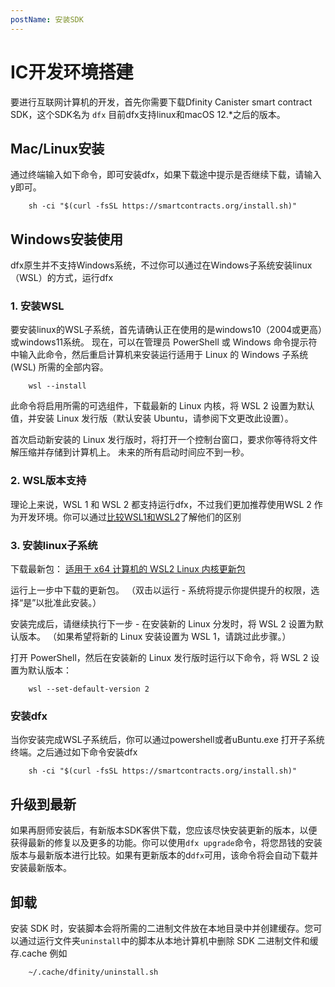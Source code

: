 ```yaml
---
postName: 安装SDK
---
```


# IC开发环境搭建
要进行互联网计算机的开发，首先你需要下载Dfinity Canister smart contract SDK，这个SDK名为 `dfx`
目前dfx支持linux和macOS 12.*之后的版本。

## Mac/Linux安装
通过终端输入如下命令，即可安装dfx，如果下载途中提示是否继续下载，请输入y即可。
```
    sh -ci "$(curl -fsSL https://smartcontracts.org/install.sh)"
```
## Windows安装使用
dfx原生并不支持Windows系统，不过你可以通过在Windows子系统安装linux（WSL）的方式，运行dfx

### 1. 安装WSL
要安装linux的WSL子系统，首先请确认正在使用的是windows10（2004或更高）或windows11系统。
现在，可以在管理员 PowerShell 或 Windows 命令提示符中输入此命令，然后重启计算机来安装运行适用于 Linux 的 Windows 子系统 (WSL) 所需的全部内容。
```
    wsl --install
```
此命令将启用所需的可选组件，下载最新的 Linux 内核，将 WSL 2 设置为默认值，并安装 Linux 发行版（默认安装 Ubuntu，请参阅下文更改此设置）。

首次启动新安装的 Linux 发行版时，将打开一个控制台窗口，要求你等待将文件解压缩并存储到计算机上。 未来的所有启动时间应不到一秒。

### 2. WSL版本支持
理论上来说，WSL 1 和 WSL 2 都支持运行dfx，不过我们更加推荐使用WSL 2 作为开发环境。你可以通过[比较WSL1和WSL2](https://docs.microsoft.com/zh-cn/windows/wsl/compare-versions)了解他们的区别

### 3. 安装linux子系统
下载最新包：
[适用于 x64 计算机的 WSL2 Linux 内核更新包](https://wslstorestorage.blob.core.windows.net/wslblob/wsl_update_x64.msi)

运行上一步中下载的更新包。 （双击以运行 - 系统将提示你提供提升的权限，选择“是”以批准此安装。）

安装完成后，请继续执行下一步 - 在安装新的 Linux 分发时，将 WSL 2 设置为默认版本。 （如果希望将新的 Linux 安装设置为 WSL 1，请跳过此步骤。）

打开 PowerShell，然后在安装新的 Linux 发行版时运行以下命令，将 WSL 2 设置为默认版本：
```
    wsl --set-default-version 2
```
### 安装dfx
当你安装完成WSL子系统后，你可以通过powershell或者uBuntu.exe 打开子系统终端。之后通过如下命令安装dfx
```
    sh -ci "$(curl -fsSL https://smartcontracts.org/install.sh)"
```
## 升级到最新
如果再厨师安装后，有新版本SDK客供下载，您应该尽快安装更新的版本，以便获得最新的修复以及更多的功能。你可以使用`dfx upgrade`命令，将您昂钱的安装版本与最新版本进行比较。如果有更新版本的d`dfx`可用，该命令将会自动下载并安装最新版本。

## 卸载
安装 SDK 时，安装脚本会将所需的二进制文件放在本地目录中并创建缓存。您可以通过运行文件夹`uninstall`中的脚本从本地计算机中删除 SDK 二进制文件和缓存.cache
例如
```
    ~/.cache/dfinity/uninstall.sh
```